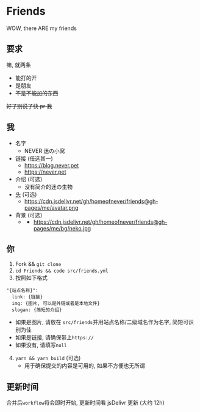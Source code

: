 # Friends

WOW, there ARE my friends

## 要求

嘛, 就两条

- 能打的开
- 是朋友
- ~~不是不能加的东西~~

~~好了别说了快 pr 我~~

## 我

- 名字
  - NEVER 迷の小窝
- 链接 (任选其一)
  - https://blog.never.pet
  - https://never.pet
- 介绍 (可选)
  - 没有简介的迷の生物
- [头](./src/me/avatar.png) (可选)
  - https://cdn.jsdelivr.net/gh/homeofnever/friends@gh-pages/me/avatar.png
- 背景 (可选)
  - [](./src/me/bg/neko.jpg)
    - https://cdn.jsdelivr.net/gh/homeofnever/friends@gh-pages/me/bg/neko.jpg

## 你

1. Fork && `git clone`
2. `cd Friends && code src/friends.yml`
3. 按照如下格式

```
"{站点名称}":
  link: {链接}
  img: {图片, 可以是外链或者是本地文件}
  slogan: {简短的介绍}
```

- 如果是图片, 请放在 `src/friends`并用站点名称/二级域名作为名字, 简短可识别为佳
- 如果是链接, 请确保带上`https://`
- 如果没有, 请填写`null`

4. `yarn && yarn build` (可选)
   - 用于确保提交的内容是可用的, 如果不方便也无所谓

## 更新时间

合并后`workflow`将会即时开始, 更新时间看 jsDelivr 更新 (大约 12h)
